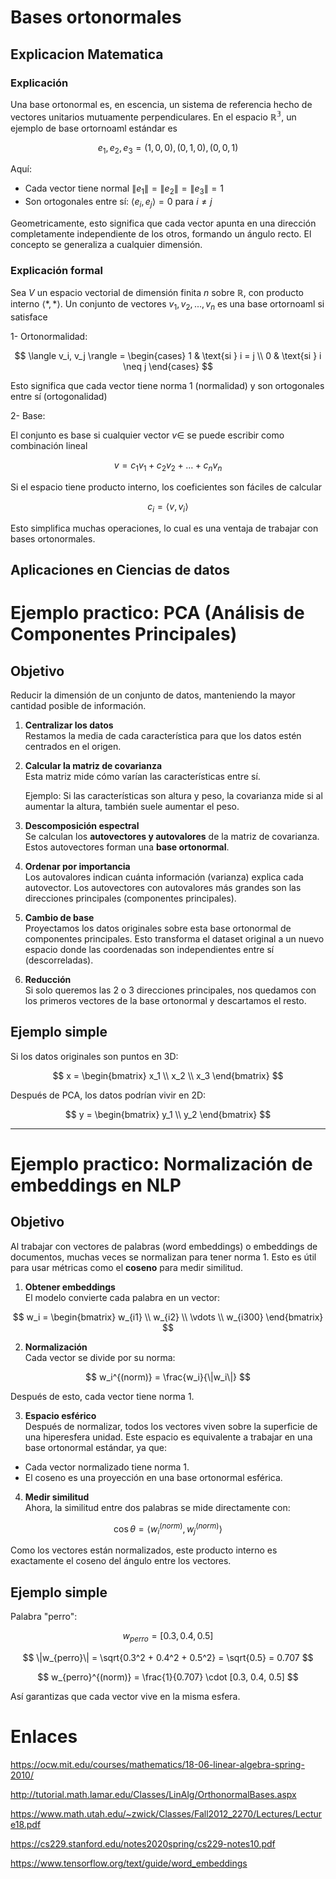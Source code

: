 # Bases ortonormales
## Explicacion Matematica
### Explicación

Una base ortonormal es, en escencia, un sistema de referencia hecho de vectores unitarios mutuamente perpendiculares. En el espacio $\mathbb{R^3}$, un ejemplo de base ortornoaml estándar es

$$
{e_1, e_2, e_3} = {(1,0,0), (0,1,0), (0,0,1)}
$$

Aquí:

* Cada vector tiene normal $\|e_1\| = \|e_2\| = \|e_3\| = 1$
* Son ortogonales entre sí: $\langle e_i,e_j\rangle = 0$ para $i \neq j$

Geometricamente, esto significa que cada vector apunta en una dirección completamente independiente de los otros, formando un ángulo recto. El concepto se generaliza a cualquier dimensión.

### Explicación formal

Sea $V$ un espacio vectorial de dimensión finita $n$ sobre $\mathbb{R}$, con producto interno $\langle *,* \rangle$. Un conjunto de vectores ${v_1,v_2,...,v_n}$ es una base ortornoaml si satisface

1- Ortonormalidad:

$$
\langle v_i, v_j \rangle =
\begin{cases}
1 & \text{si } i = j \\
0 & \text{si } i \neq j
\end{cases}
$$

Esto significa que cada vector tiene norma 1 (normalidad) y son  ortogonales entre sí (ortogonalidad)

2- Base:

El conjunto es base si cualquier vector $v \in$ se puede escribir como combinación lineal

$$
v = c_1v_1 + c_2v_2 + \dots + c_nv_n
$$

Si el espacio tiene producto interno, los coeficientes son fáciles de calcular 

$$
c_i = \langle v, v_i \rangle
$$

Esto simplifica muchas operaciones, lo cual es una ventaja de trabajar con bases ortonormales.



## Aplicaciones en Ciencias de datos

# Ejemplo practico: PCA (Análisis de Componentes Principales)

## Objetivo
Reducir la dimensión de un conjunto de datos, manteniendo la mayor cantidad posible de información.

1. **Centralizar los datos**  
   Restamos la media de cada característica para que los datos estén centrados en el origen.

2. **Calcular la matriz de covarianza**  
   Esta matriz mide cómo varían las características entre sí.

   Ejemplo: Si las características son altura y peso, la covarianza mide si al aumentar la altura, también suele aumentar el peso.

3. **Descomposición espectral**  
   Se calculan los **autovectores y autovalores** de la matriz de covarianza. Estos autovectores forman una **base ortonormal**.

4. **Ordenar por importancia**  
   Los autovalores indican cuánta información (varianza) explica cada autovector. Los autovectores con autovalores más grandes son las direcciones principales (componentes principales).

5. **Cambio de base**  
   Proyectamos los datos originales sobre esta base ortonormal de componentes principales. Esto transforma el dataset original a un nuevo espacio donde las coordenadas son independientes entre sí (descorreladas).

6. **Reducción**  
   Si solo queremos las 2 o 3 direcciones principales, nos quedamos con los primeros vectores de la base ortonormal y descartamos el resto.

## Ejemplo simple
Si los datos originales son puntos en 3D:

$$
x = 
\begin{bmatrix}
x_1 \\
x_2 \\
x_3
\end{bmatrix}
$$

Después de PCA, los datos podrían vivir en 2D:

$$
y = 
\begin{bmatrix}
y_1 \\
y_2
\end{bmatrix}
$$

---

# Ejemplo practico: Normalización de embeddings en NLP

## Objetivo
Al trabajar con vectores de palabras (word embeddings) o embeddings de documentos, muchas veces se normalizan para tener norma 1. Esto es útil para usar métricas como el **coseno** para medir similitud.

1. **Obtener embeddings**  
   El modelo convierte cada palabra en un vector:

$$
w_i =
\begin{bmatrix}
w_{i1} \\
w_{i2} \\
\vdots \\
w_{i300}
\end{bmatrix}
$$

2. **Normalización**  
   Cada vector se divide por su norma:

$$
w_i^{(norm)} = \frac{w_i}{\|w_i\|}
$$

   Después de esto, cada vector tiene norma 1.

3. **Espacio esférico**  
   Después de normalizar, todos los vectores viven sobre la superficie de una hiperesfera unidad. Este espacio es equivalente a trabajar en una base ortonormal estándar, ya que:

- Cada vector normalizado tiene norma 1.
- El coseno es una proyección en una base ortonormal esférica.

4. **Medir similitud**  
   Ahora, la similitud entre dos palabras se mide directamente con:

$$
\cos \theta = \langle w_i^{(norm)}, w_j^{(norm)} \rangle
$$

   Como los vectores están normalizados, este producto interno es exactamente el coseno del ángulo entre los vectores.

## Ejemplo simple
Palabra "perro":

$$
w_{perro} = [0.3, 0.4, 0.5]
$$

$$
\|w_{perro}\| = \sqrt{0.3^2 + 0.4^2 + 0.5^2} = \sqrt{0.5} = 0.707
$$

$$
w_{perro}^{(norm)} = \frac{1}{0.707} \cdot [0.3, 0.4, 0.5]
$$

Así garantizas que cada vector vive en la misma esfera.



# Enlaces

https://ocw.mit.edu/courses/mathematics/18-06-linear-algebra-spring-2010/

http://tutorial.math.lamar.edu/Classes/LinAlg/OrthonormalBases.aspx

https://www.math.utah.edu/~zwick/Classes/Fall2012_2270/Lectures/Lecture18.pdf

https://cs229.stanford.edu/notes2020spring/cs229-notes10.pdf

https://www.tensorflow.org/text/guide/word_embeddings
